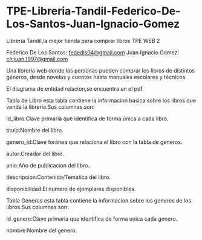 # TPE-Libreria-Tandil-Federico-De-Los-Santos-Juan-Ignacio-Gomez
Libreria Tandil,la mejor tienda para comprar libros
TPE WEB 2

Federico De Los Santos: fededls04@gmail.com
Juan Ignacio Gomez: chijuan.1997@gmail.com

Una librería web donde las personas pueden comprar los libros de distintos géneros, desde novelas y cuentos hasta manuales escolares y técnicos.

El diagrama de entidad relacion,se encuentra en el pdf. 

Tabla de Libro esta tabla contiene la informacion basica sobre los libros que venda la libreria.Sus columnas son:

id_libro:Clave primaria que identifica de forma única a cada libro.

titulo:Nombre del libro.

genero_id:Clave foránea que relaciona el libro con la tabla de generos.

autor:Creador del libro.

anio:Año de publicacion del libro.

descripcion:Contenido/Tematica del libro.

disponibilidad:El numero de ejemplares disponibles.

Tabla Generos esta tabla contiene la informacion sobre los generos de los libros.Sus columnas son:

id_genero:Clave primaria que identifica de forma unica cada genero.

nombre:Nombre del genero.

